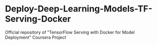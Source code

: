 # Deploy-Deep-Learning-Models-TF-Serving-Docker
Official repository of "TensorFlow Serving with Docker for Model Deployment" Coursera Project
